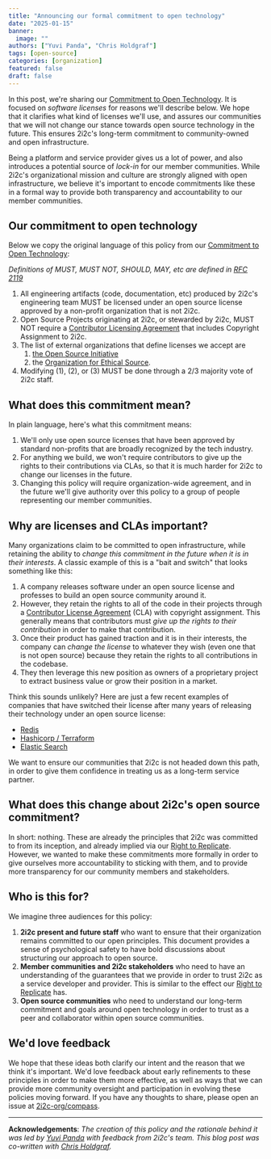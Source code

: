 ```yaml
---
title: "Announcing our formal commitment to open technology"
date: "2025-01-15"
banner:
  image: ""
authors: ["Yuvi Panda", "Chris Holdgraf"]
tags: [open-source]
categories: [organization]
featured: false
draft: false
---
```


In this post, we're sharing our [Commitment to Open Technology](../../../open-technology/index.md). It is focused on _software licenses_ for reasons we'll describe below. We hope that it clarifies what kind of licenses we'll use, and assures our communities that we will not change our stance towards open source technology in the future. This ensures 2i2c's long-term commitment to community-owned and open infrastructure.

Being a platform and service provider gives us a lot of power, and also introduces a potential source of _lock-in_ for our member communities. While 2i2c's organizational mission and culture are strongly aligned with open infrastructure, we believe it's important to encode commitments like these in a formal way to provide both transparency and accountability to our member communities.

## Our commitment to open technology

Below we copy the original language of this policy from our [Commitment to Open Technology](../../../open-technology/index.md):

<!-- TODO: When we switch to MyST, we should embed this rather than copy/paste -->

_Definitions of MUST, MUST NOT, SHOULD, MAY, etc are defined in [RFC 2119](https://tools.ietf.org/html/rfc2119)_

1. All engineering artifacts (code, documentation, etc) produced by 2i2c's engineering team MUST be licensed under an open source license approved by a non-profit organization that is not 2i2c.
2. Open Source Projects originating at 2i2c, or stewarded by 2i2c, MUST NOT require a [Contributor Licensing Agreement](https://en.wikipedia.org/wiki/Contributor_License_Agreement) that includes Copyright Assignment to 2i2c. 
3. The list of external organizations that define licenses we accept are
    1. [the Open Source Initiative](https://opensource.org/)
    2. the [Organization for Ethical Source](https://ethicalsource.dev/). 
4. Modifying (1), (2), or (3) MUST be done through a 2/3 majority vote of 2i2c staff. 

## What does this commitment mean?

In plain language, here's what this commitment means:

1. We'll only use open source licenses that have been approved by standard non-profits that are broadly recognized by the tech industry.
2. For anything we build, we won't require contributors to give up the rights to their contributions via CLAs, so that it is much harder for 2i2c to change our licenses in the future.
3. Changing this policy will require organization-wide agreement, and in the future we'll give authority over this policy to a group of people representing our member communities.

## Why are licenses and CLAs important? 

Many organizations claim to be committed to open infrastructure, while retaining the ability to _change this commitment in the future when it is in their interests_. A classic example of this is a "bait and switch" that looks something like this:

1. A company releases software under an open source license and professes to build an open source community around it.
2. However, they retain the rights to all of the code in their projects through a [Contributor License Agreement](https://en.wikipedia.org/wiki/Contributor_License_Agreement) (CLA) with copyright assignment. This generally means that contributors must _give up the rights to their contribution_ in order to make that contribution.
3. Once their product has gained traction and it is in their interests, the company can _change the license_ to whatever they wish (even one that is not open source) because they retain the rights to all contributions in the codebase.
4. They then leverage this new position as owners of a proprietary project to extract business value or grow their position in a market.

Think this sounds unlikely? Here are just a few recent examples of companies that have switched their license after many years of releasing their technology under an open source license:

- [Redis](https://redis.io/blog/redis-adopts-dual-source-available-licensing/)
- [Hashicorp / Terraform](https://www.hashicorp.com/blog/hashicorp-adopts-business-source-license)
- [Elastic Search](https://en.wikipedia.org/wiki/Elasticsearch#Licensing_changes)

We want to ensure our communities that 2i2c is not headed down this path, in order to give them confidence in treating us as a long-term service partner.

## What does this change about 2i2c's open source commitment?

In short: nothing. These are already the principles that 2i2c was committed to from its inception, and already implied via our [Right to Replicate](../../../right-to-replicate/). However, we wanted to make these commitments more formally in order to give ourselves more accountability to sticking with them, and to provide more transparency for our community members and stakeholders.

## Who is this for?

We imagine three audiences for this policy:

1. **2i2c present and future staff** who want to ensure that their organization remains committed to our open principles. This document provides a sense of psychological safety to have bold discussions about structuring our approach to open source.
2. **Member communities and 2i2c stakeholders** who need to have an understanding of the guarantees that we provide in order to trust 2i2c as a service developer and provider. This is similar to the effect our [Right to Replicate](/right-to-replicate) has.
3. **Open source communities** who need to understand our long-term commitment and goals around open technology in order to trust as a peer and collaborator within open source communities.

## We'd love feedback

We hope that these ideas both clarify our intent and the reason that we think it's important. We'd love feedback about early refinements to these principles in order to make them more effective, as well as ways that we can provide more community oversight and participation in evolving these policies moving forward. If you have any thoughts to share, please open an issue at [2i2c-org/compass](https://github.com/2i2c-org/team-compass/issues/new).

---

**Acknowledgements**: _The creation of this policy and the rationale behind it was led by [Yuvi Panda](../../../authors/yuvi-panda/) with feedback from 2i2c's team. This blog post was co-written with [Chris Holdgraf](../../../authors/chris-holdgraf)._
